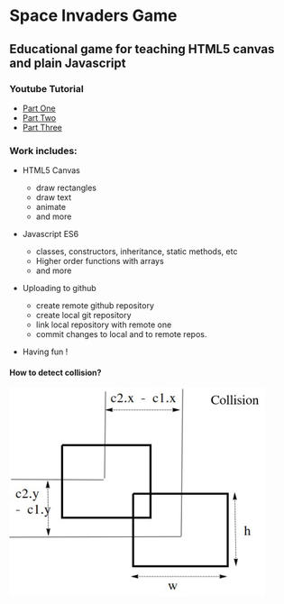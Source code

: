 
# Space Invaders Game

## Educational game for teaching HTML5 canvas and plain Javascript

### Youtube Tutorial

* [Part One](https://www.youtube.com/watch?v=cQBPIP2LhCM)
* [Part Two](https://www.youtube.com/watch?v=gfBDXWAaxdY)
* [Part Three](https://www.youtube.com/watch?v=f4S6WXpWqfA)


### Work includes:

* HTML5 Canvas
    * draw rectangles
    * draw text
    * animate
    * and more

* Javascript ES6
    * classes, constructors, inheritance, static methods, etc
    * Higher order functions with arrays
    * and more
    
* Uploading to github
    * create remote github repository
    * create local git repository
    * link local repository with remote one
    * commit changes to local and to remote repos.

* Having fun !

#### How to detect collision?
![collision detection](collision.png)